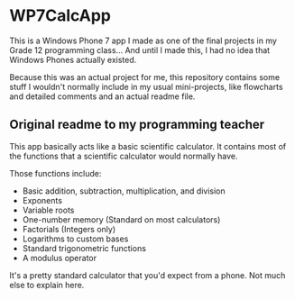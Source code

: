 # WP7CalcApp
This is a Windows Phone 7 app I made as one of the final projects in my Grade 12 programming class... And until I made this, I had no idea that Windows Phones actually existed.

Because this was an actual project for me, this repository contains some stuff I wouldn't normally include in my usual mini-projects, like flowcharts and detailed comments and an actual readme file.

## Original readme to my programming teacher
This app basically acts like a basic scientific calculator. It contains
most of the functions that a scientific calculator would normally have.

Those functions include:
* Basic addition, subtraction, multiplication, and division
* Exponents
* Variable roots
* One-number memory (Standard on most calculators) 
* Factorials (Integers only)
* Logarithms to custom bases
* Standard trigonometric functions
* A modulus operator

It's a pretty standard calculator that you'd expect from a phone.
Not much else to explain here.
